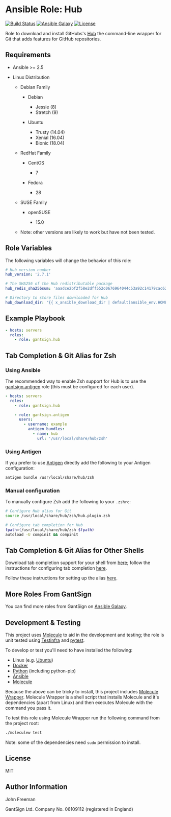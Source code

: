 Ansible Role: Hub
=================

[![Build Status](https://travis-ci.com/gantsign/ansible_role_hub.svg?branch=master)](https://travis-ci.com/gantsign/ansible_role_hub)
[![Ansible Galaxy](https://img.shields.io/badge/ansible--galaxy-gantsign.hub-blue.svg)](https://galaxy.ansible.com/gantsign/hub)
[![License](https://img.shields.io/badge/license-MIT-blue.svg)](https://raw.githubusercontent.com/gantsign/ansible_role_hub/master/LICENSE)

Role to download and install GitHubs's [Hub](https://hub.github.com/) the
command-line wrapper for Git that adds features for GitHub repositories.

Requirements
------------

* Ansible >= 2.5

* Linux Distribution

    * Debian Family

        * Debian

            * Jessie (8)
            * Stretch (9)

        * Ubuntu

            * Trusty (14.04)
            * Xenial (16.04)
            * Bionic (18.04)

    * RedHat Family

        * CentOS

            * 7

        * Fedora

            * 28

    * SUSE Family

        * openSUSE

            * 15.0

    * Note: other versions are likely to work but have not been tested.

Role Variables
--------------

The following variables will change the behavior of this role:

```yaml
# Hub version number
hub_version: '2.7.1'

# The SHA256 of the Hub redistributable package
hub_redis_sha256sum: 'aaadce2bf2f58e2dff552c0676964044c53a92c14179cac624bd33c6ca89d44a'

# Directory to store files downloaded for Hub
hub_download_dir: "{{ x_ansible_download_dir | default(ansible_env.HOME + '/.ansible/tmp/downloads') }}"
```

Example Playbook
----------------

```yaml
- hosts: servers
  roles:
    - role: gantsign.hub
```

Tab Completion & Git Alias for Zsh
------------------------------------

### Using Ansible

The recommended way to enable Zsh support for Hub is to use the
[gantsign.antigen](https://galaxy.ansible.com/gantsign/antigen) role (this must
be configured for each user).


```yaml
- hosts: servers
  roles:
    - role: gantsign.hub

    - role: gantsign.antigen
      users:
        - username: example
          antigen_bundles:
            - name: hub
              url: '/usr/local/share/hub/zsh'
```

### Using Antigen

If you prefer to use [Antigen](https://github.com/zsh-users/antigen) directly
add the following to your Antigen configuration:

```bash
antigen bundle /usr/local/share/hub/zsh
```

### Manual configuration

To manually configure Zsh add the following to your `.zshrc`:

```bash
# Configure Hub alias for Git
source /usr/local/share/hub/zsh/hub.plugin.zsh

# Configure tab completion for Hub
fpath=(/usr/local/share/hub/zsh $fpath)
autoload -U compinit && compinit
```

Tab Completion & Git Alias for Other Shells
---------------------------------------------

Download tab completion support for your shell from
[here](https://github.com/github/hub/tree/master/etc); follow the
instructions for configuring tab completion
[here](https://github.com/github/hub/blob/master/etc/README.md#installation-instructions).

Follow these instructions for setting up the alias
[here](https://github.com/github/hub#aliasing).


More Roles From GantSign
------------------------

You can find more roles from GantSign on
[Ansible Galaxy](https://galaxy.ansible.com/gantsign).

Development & Testing
---------------------

This project uses [Molecule](http://molecule.readthedocs.io/) to aid in the
development and testing; the role is unit tested using
[Testinfra](http://testinfra.readthedocs.io/) and
[pytest](http://docs.pytest.org/).

To develop or test you'll need to have installed the following:

* Linux (e.g. [Ubuntu](http://www.ubuntu.com/))
* [Docker](https://www.docker.com/)
* [Python](https://www.python.org/) (including python-pip)
* [Ansible](https://www.ansible.com/)
* [Molecule](http://molecule.readthedocs.io/)

Because the above can be tricky to install, this project includes
[Molecule Wrapper](https://github.com/gantsign/molecule-wrapper). Molecule
Wrapper is a shell script that installs Molecule and it's dependencies (apart
from Linux) and then executes Molecule with the command you pass it.

To test this role using Molecule Wrapper run the following command from the
project root:

```bash
./moleculew test
```

Note: some of the dependencies need `sudo` permission to install.

License
-------

MIT

Author Information
------------------

John Freeman

GantSign Ltd.
Company No. 06109112 (registered in England)
